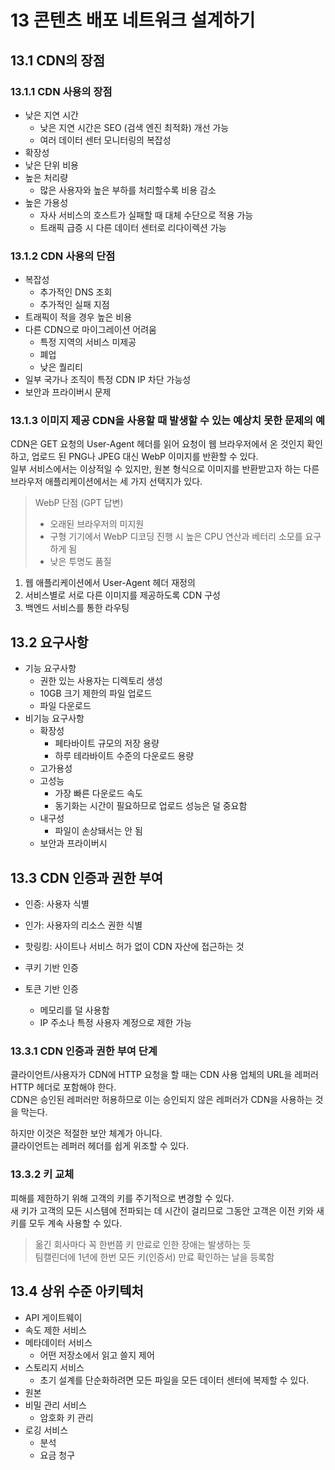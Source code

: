 # 13 콘텐츠 배포 네트워크 설계하기

## 13.1 CDN의 장점

### 13.1.1 CDN 사용의 장점

- 낮은 지연 시간
  - 낮은 지연 시간은 SEO (검색 엔진 최적화) 개선 가능
  - 여러 데이터 센터 모니터링의 복잡성
- 확장성
- 낮은 단위 비용
- 높은 처리량
  - 많은 사용자와 높은 부하를 처리할수록 비용 감소
- 높은 가용성
  - 자사 서비스의 호스트가 실패할 때 대체 수단으로 적용 가능
  - 트래픽 급증 시 다른 데이터 센터로 리다이렉션 가능


### 13.1.2 CDN 사용의 단점

- 복잡성
  - 추가적인 DNS 조회
  - 추가적인 실패 지점
- 트래픽이 적을 경우 높은 비용
- 다른 CDN으로 마이그레이션 어려움
  - 특정 지역의 서비스 미제공
  - 폐업
  - 낮은 퀄리티
- 일부 국가나 조직이 특정 CDN IP 차단 가능성
- 보안과 프라이버시 문제


### 13.1.3 이미지 제공 CDN을 사용할 때 발생할 수 있는 예상치 못한 문제의 예

CDN은 GET 요청의 User-Agent 헤더를 읽어 요청이 웹 브라우저에서 온 것인지 확인하고, 업로드 된 PNG나 JPEG 대신 WebP 이미지를 반환할 수 있다.  
일부 서비스에서는 이상적일 수 있지만, 원본 형식으로 이미지를 반환받고자 하는 다른 브라우저 애플리케이션에서는 세 가지 선택지가 있다.  

> WebP 단점 (GPT 답변)
> - 오래된 브라우저의 미지원
> - 구형 기기에서 WebP 디코딩 진행 시 높은 CPU 연산과 베터리 소모를 요구하게 됨
> - 낮은 투명도 품질


1. 웹 애플리케이션에서 User-Agent 헤더 재정의
2. 서비스별로 서로 다른 이미지를 제공하도록 CDN 구성
3. 백엔드 서비스를 통한 라우팅


## 13.2 요구사항

- 기능 요구사항
  - 권한 있는 사용자는 디렉토리 생성
  - 10GB 크기 제한의 파일 업로드
  - 파일 다운로드
- 비기능 요구사항
  - 확장성
    - 페타바이트 규모의 저장 용량
    - 하루 테라바이트 수준의 다운로드 용량
  - 고가용성
  - 고성능
    - 가장 빠른 다운로드 속도
    - 동기화는 시간이 필요하므로 업로드 성능은 덜 중요함
  - 내구성
    - 파일이 손상돼서는 안 됨
  - 보안과 프라이버시


## 13.3 CDN 인증과 권한 부여

- 인증: 사용자 식별
- 인가: 사용자의 리소스 권한 식별
- 핫링킹: 사이트나 서비스 허가 없이 CDN 자산에 접근하는 것


- 쿠키 기반 인증
- 토큰 기반 인증
  - 메모리를 덜 사용함
  - IP 주소나 특정 사용자 계정으로 제한 가능

### 13.3.1 CDN 인증과 권한 부여 단계

클라이언트/사용자가 CDN에 HTTP 요청을 할 때는 CDN 사용 업체의 URL을 레퍼러 HTTP 헤더로 포함해야 한다.  
CDN은 승인된 레퍼러만 허용하므로 이는 승인되지 않은 레퍼러가 CDN을 사용하는 것을 막는다.  

하지만 이것은 적절한 보안 체계가 아니다.  
클라이언트는 레퍼러 헤더를 쉽게 위조할 수 있다.  

### 13.3.2 키 교체

피해를 제한하기 위해 고객의 키를 주기적으로 변경할 수 있다.  
새 키가 고객의 모든 시스템에 전파되는 데 시간이 걸리므로 그동안 고객은 이전 키와 새 키를 모두 계속 사용할 수 있다.  

> 옮긴 회사마다 꼭 한번쯤 키 만료로 인한 장애는 발생하는 듯  
> 팀캘린더에 1년에 한번 모든 키(인증서) 만료 확인하는 날을 등록함  


## 13.4 상위 수준 아키텍처

- API 게이트웨이
- 속도 제한 서비스
- 메타데이터 서비스
  - 어떤 저장소에서 읽고 쓸지 제어
- 스토리지 서비스
  - 초기 설계를 단순화하려면 모든 파일을 모든 데이터 센터에 복제할 수 있다.
- 원본
- 비밀 관리 서비스
  - 암호화 키 관리
- 로깅 서비스
  - 분석
  - 요금 청구


